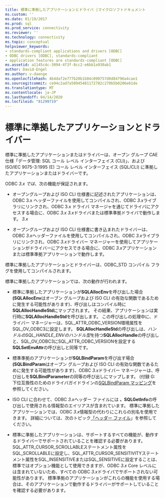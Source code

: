 ```yaml
---
title: 標準に準拠したアプリケーションとドライバ |マイクロソフトドキュメント
ms.custom: ''
ms.date: 01/19/2017
ms.prod: sql
ms.prod_service: connectivity
ms.reviewer: ''
ms.technology: connectivity
ms.topic: conceptual
helpviewer_keywords:
- standards-compliant applications and drivers [ODBC]
- ODBC drivers [ODBC], standards-compliant
- application features are standards-compliant [ODBC]
ms.assetid: a1145c4c-3094-4f3f-8cc2-e6bb1a930ab1
author: David-Engel
ms.author: v-daenge
ms.openlocfilehash: 4b4daf2e777b20b1b84c090757d0d84796a4cae1
ms.sourcegitcommit: ce94c2ad7a50945481172782c270b5b0206e61de
ms.translationtype: MT
ms.contentlocale: ja-JP
ms.lasthandoff: 04/14/2020
ms.locfileid: "81299719"
---
```

# <a name="standards-compliant-applications-and-drivers"></a>標準に準拠したアプリケーションとドライバー
標準に準拠したアプリケーションまたはドライバーは、オープン グループ CAE 仕様「データ管理: SQL コール レベル インターフェイス (CLI)」、および ISO/IEC 9075-3:1995 (E) コール レベル インターフェイス (SQL/CLI) に準拠したアプリケーションまたはドライバーです。  
  
 ODBC *3.x では*、次の機能が保証されます。  
  
-   オープングループおよび ISO CLI 仕様書に記述されたアプリケーションは、ODBC 3.x ヘッダーファイルを使用してコンパイルされ、ODBC *3.x*ライブラリにリンクされ、ODBC 3.x ドライバ マネージャを通じてドライバにアクセスする場合に、ODBC *3.x* *3.x*ドライバまたは標準準拠ドライバで動作します。 *3.x*  
  
-   オープングループおよび ISO CLI 仕様書に書き込まれたドライバーは、ODBC *3.x*ヘッダーファイルを使用してコンパイルされ、ODBC *3.x*ライブラリにリンクされ、ODBC *3.x*ドライバー マネージャーを使用してアプリケーションがドライバーにアクセスできる場合に、ODBC *3.x*アプリケーションまたは標準準拠アプリケーションで動作します。  
  
 標準に準拠したアプリケーションとドライバーは、ODBC_STD コンパイル フラグを使用してコンパイルされます。  
  
 標準に準拠したアプリケーションでは、次の動作が行われます。  
  
-   標準に準拠したアプリケーションが**SQLAllocEnv**を呼び出した場合 **(SQLAllocEnv**はオープン グループおよび ISO CLI の有効な関数であるために発生する可能性があります)、呼び出しはコンパイル時に**SQLAllocHandleStd**にマップされます。 その結果、アプリケーションは実行時に**SQLAllocHandleStd**を呼び出します。 この呼び出しの処理中に、ドライバー マネージャーは、SQL_ATTR_ODBC_VERSION環境属性をSQL_OV_ODBC3に設定します。 **SQLAllocHandleStd**の呼び出しは、*ハンドルのSQL_HANDLE_ENVのハンドル型*を持つ**SQLAllocHandle**の呼び出しと、SQL_OV_ODBC3にSQL_ATTR_ODBC_VERSIONを設定する**SQLSetEnvAttr**の呼び出しと同等です。  
  
-   標準準拠のアプリケーションが**SQLBindParam**を呼び出す場合 **(SQLBindParam**はオープン グループおよび ISO CLI の有効な関数であるために発生する可能性があります)、ODBC *3.x*ドライバー マネージャーは、呼び出しを**SQLBindParameter**の同等の呼び出しにマップします。 (付録 G: 下位互換性のためのドライバガイドラインの[SQLBindParam マッピング](../../../odbc/reference/appendixes/sqlbindparam-mapping.md)を参照してください。  
  
-   ISO CLI に合わせて、ODBC *3.x*ヘッダー ファイルには **、SQLGetInfo**の呼び出しで使用される情報型のエイリアスが含まれています。 標準に準拠したアプリケーションでは、ODBC *3.x*情報型の代わりにこれらの別名を使用できます。 詳細については、次のトピック[「ヘッダー ファイル](../../../odbc/reference/develop-app/header-files.md)」を参照してください。  
  
-   標準に準拠したアプリケーションは、サポートするすべての機能が、動作するドライバーでサポートされていることを確認する必要があります。 SQL_ATTR_CURSOR_SCROLLABLEステートメント属性をSQL_SCROLLABLEに設定し、SQL_ATTR_CURSOR_SENSITIVITYステートメント属性をSQL_INSENSITIVEまたはSQL_SENSITIVEに設定することは、標準ではオプション機能として使用できますが、ODBC *3.x* Core レベルには含まれていないため、すべての ODBC *3.x*ドライバでサポートされない可能性があります。 標準準拠のアプリケーションがこれらの機能を使用する場合は、そのアプリケーションで動作するドライバーがサポートしていることを確認する必要があります。
